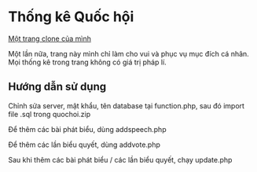 # Thống kê Quốc hội
[Một trang clone của mình](thongkequochoi.ga/index.php)

Một lần nữa, trang này mình chỉ làm cho vui và phục vụ mục đích cá nhân. Mọi thống kê trong trang không có giá trị pháp lí.

## Hướng dẫn sử dụng 
Chỉnh sửa server, mật khẩu, tên database tại function.php, sau đó import file .sql trong quochoi.zip

Để thêm các bài phát biểu, dùng addspeech.php

Để thêm các lần biểu quyết, dùng addvote.php

Sau khi thêm các bài phát biểu / các lần biểu quyết, chạy update.php
